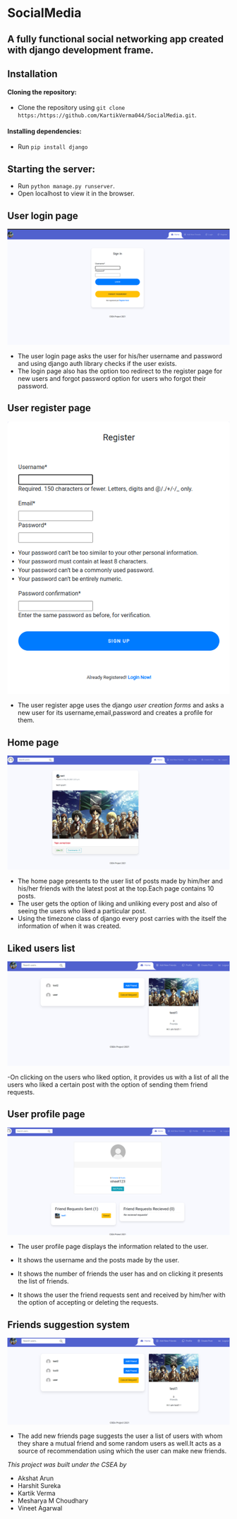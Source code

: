 # SocialMedia
## A fully functional social networking app created with django development frame.

## Installation

#### Cloning the repository:

- Clone the repository using `git clone https:/https://github.com/KartikVerma044/SocialMedia.git`.

#### Installing dependencies:

- Run `pip install django`

## Starting the server:

- Run `python manage.py runserver`.
- Open localhost to view it in the browser.

## User login page

![LOGIN PAGE](/media/login.png)

- The user login page asks the user for his/her username and password and using django auth library checks if the user exists.
- The login page also has the option too redirect to the register page for new users and forgot password option for users who forgot their password.
## User register page

![REGISTER PAGE](/media/register.png)

- The user register apge uses the django  *user creation forms* and asks a new user for its username,email,password and creates a profile for them.


## Home page 

![HOME_PAGE](/media/home_page.png)
- The home page presents to the user list of posts made by him/her and his/her friends with the latest post at the top.Each page contains 10 posts.
- The user gets the option of liking and unliking every post and also of seeing the users who liked a particular post.
- Using the timezone class of django every post carries with the itself the information of when it was created.

## Liked users list 

![liked list](/media/userwholiked.png)

-On clicking on the users who liked option, it provides us with a list of all the users who liked a certain post with the option of sending them friend requests.

## User profile page

![USER PROFILE](/media/profile_page.png)
- The user profile page displays the information related to the user.

- It shows the username and the posts made by the user.
- It shows the number of friends the user has and on clicking it presents the list of friends.
- It shows the user the friend requests sent and received by him/her with the option of accepting or deleting the requests.


## Friends suggestion system

![Add new friends page](/media/addnewfriends.png)

- The add new friends page suggests the user a list of users with whom they share a mutual friend and some random users as well.It acts as a source of recommendation using which the user can make new friends.

_This project was built under the CSEA by_

- Akshat Arun
- Harshit Sureka
- Kartik Verma
- Mesharya M Choudhary
- Vineet Agarwal


                                
